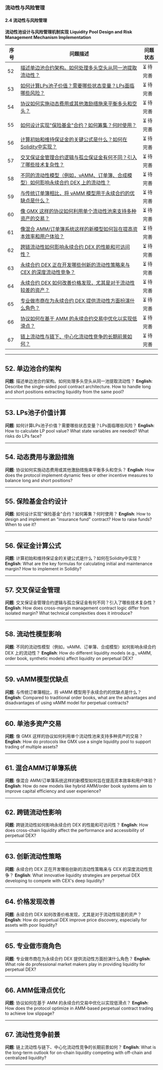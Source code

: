 ### 流动性与风险管理

#### 2.4 流动性与风险管理
**流动性池设计与风险管理机制实现**
**Liquidity Pool Design and Risk Management Mechanism Implementation**

| 序号 | 问题描述 | 问题状态 |
|------|----------|----------|
| 52 | [描述单边池合约架构。如何处理多头空头从同一池提取流动性？](#52-单边池合约架构) | ⏳ 待完善 |
| 53 | [如何计算LPs池子价值？需要哪些状态变量？LPs面临哪些风险？](#53-lps池子价值计算) | ⏳ 待完善 |
| 54 | [协议如何实施动态费用或其他激励措施来平衡多头和空头？](#54-动态费用与激励措施) | ⏳ 待完善 |
| 55 | [如何设计实现"保险基金"合约？如何筹集？何时使用？](#55-保险基金合约设计) | ⏳ 待完善 |
| 56 | [计算初始和维持保证金的关键公式是什么？如何在Solidity中实现？](#56-保证金计算公式) | ⏳ 待完善 |
| 57 | [交叉保证金管理合约逻辑与孤立保证金有何不同？引入了哪些技术复杂性？](#57-交叉保证金管理) | ⏳ 待完善 |
| 58 | [不同的流动性模型（例如，vAMM、订单簿、合成模型）如何影响永续合约 DEX 上的流动性？](#58-流动性模型影响) | ⏳ 待完善 |
| 59 | [与传统订单簿相比，将 vAMM 模型用于永续合约的优缺点是什么？](#59-vamm模型优缺点) | ⏳ 待完善 |
| 60 | [像 GMX 这样的协议如何利用单个流动性池来支持多种资产的交易？](#60-单池多资产交易) | ⏳ 待完善 |
| 61 | [像混合 AMM/订单簿系统这样的新模型如何旨在提高资本效率和用户体验？](#61-混合amm订单簿系统) | ⏳ 待完善 |
| 62 | [跨链流动性如何影响永续合约 DEX 的性能和可访问性？](#62-跨链流动性影响) | ⏳ 待完善 |
| 63 | [永续合约 DEX 正在开发哪些创新的流动性策略来与 CEX 的深度流动性竞争？](#63-创新流动性策略) | ⏳ 待完善 |
| 64 | [永续合约 DEX 如何改善价格发现，尤其是对于流动性较差的资产？](#64-价格发现改善) | ⏳ 待完善 |
| 65 | [专业做市商在为永续合约 DEX 提供流动性方面扮演什么角色？](#65-专业做市商角色) | ⏳ 待完善 |
| 66 | [协议如何在基于 AMM 的永续合约交易中优化以实现低滑点？](#66-amm低滑点优化) | ⏳ 待完善 |
| 67 | [链上流动性与链下、中心化流动性竞争的长期前景如何？](#67-流动性竞争前景) | ⏳ 待完善 |

---

## 52. 单边池合约架构
**问题**: 描述单边池合约架构。如何处理多头空头从同一池提取流动性？
**English**: Describe the single-sided pool contract architecture. How to handle long and short positions extracting liquidity from the same pool?

---

## 53. LPs池子价值计算
**问题**: 如何计算LPs池子价值？需要哪些状态变量？LPs面临哪些风险？
**English**: How to calculate LP pool value? What state variables are needed? What risks do LPs face?

---

## 54. 动态费用与激励措施
**问题**: 协议如何实施动态费用或其他激励措施来平衡多头和空头？
**English**: How does the protocol implement dynamic fees or other incentive measures to balance long and short positions?

---

## 55. 保险基金合约设计
**问题**: 如何设计实现"保险基金"合约？如何筹集？何时使用？
**English**: How to design and implement an "insurance fund" contract? How to raise funds? When to use it?

---

## 56. 保证金计算公式
**问题**: 计算初始和维持保证金的关键公式是什么？如何在Solidity中实现？
**English**: What are the key formulas for calculating initial and maintenance margin? How to implement in Solidity?

---

## 57. 交叉保证金管理
**问题**: 交叉保证金管理合约逻辑与孤立保证金有何不同？引入了哪些技术复杂性？
**English**: How does cross-margin management contract logic differ from isolated margin? What technical complexities does it introduce?

---

## 58. 流动性模型影响
**问题**: 不同的流动性模型（例如，vAMM、订单簿、合成模型）如何影响永续合约 DEX 上的流动性？
**English**: How do different liquidity models (e.g., vAMM, order book, synthetic models) affect liquidity on perpetual DEX?

---

## 59. vAMM模型优缺点
**问题**: 与传统订单簿相比，将 vAMM 模型用于永续合约的优缺点是什么？
**English**: Compared to traditional order books, what are the advantages and disadvantages of using vAMM model for perpetual contracts?

---

## 60. 单池多资产交易
**问题**: 像 GMX 这样的协议如何利用单个流动性池来支持多种资产的交易？
**English**: How do protocols like GMX use a single liquidity pool to support trading of multiple assets?

---

## 61. 混合AMM订单簿系统
**问题**: 像混合 AMM/订单簿系统这样的新模型如何旨在提高资本效率和用户体验？
**English**: How do new models like hybrid AMM/order book systems aim to improve capital efficiency and user experience?

---

## 62. 跨链流动性影响
**问题**: 跨链流动性如何影响永续合约 DEX 的性能和可访问性？
**English**: How does cross-chain liquidity affect the performance and accessibility of perpetual DEX?

---

## 63. 创新流动性策略
**问题**: 永续合约 DEX 正在开发哪些创新的流动性策略来与 CEX 的深度流动性竞争？
**English**: What innovative liquidity strategies are perpetual DEX developing to compete with CEX's deep liquidity?

---

## 64. 价格发现改善
**问题**: 永续合约 DEX 如何改善价格发现，尤其是对于流动性较差的资产？
**English**: How do perpetual DEX improve price discovery, especially for assets with poor liquidity?

---

## 65. 专业做市商角色
**问题**: 专业做市商在为永续合约 DEX 提供流动性方面扮演什么角色？
**English**: What role do professional market makers play in providing liquidity for perpetual DEX?

---

## 66. AMM低滑点优化
**问题**: 协议如何在基于 AMM 的永续合约交易中优化以实现低滑点？
**English**: How does the protocol optimize in AMM-based perpetual contract trading to achieve low slippage?

---

## 67. 流动性竞争前景
**问题**: 链上流动性与链下、中心化流动性竞争的长期前景如何？
**English**: What is the long-term outlook for on-chain liquidity competing with off-chain and centralized liquidity?

---
